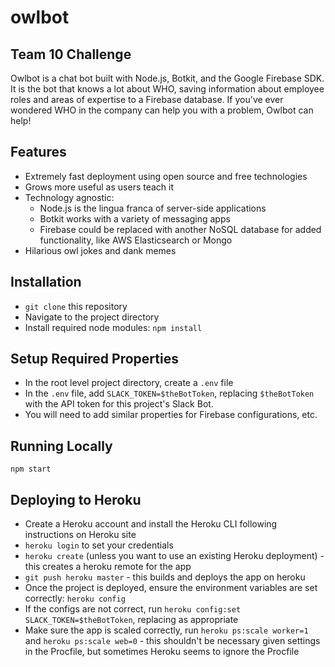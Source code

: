 # owlbot
## Team 10 Challenge
Owlbot is a chat bot built with Node.js, Botkit, and the Google Firebase SDK. It is the bot that knows a lot about WHO,
saving information about employee roles and areas of expertise to a Firebase database. If you've ever wondered WHO in
the company can help you with a problem, Owlbot can help!

## Features
* Extremely fast deployment using open source and free technologies
* Grows more useful as users teach it
* Technology agnostic:
    * Node.js is the lingua franca of server-side applications
    * Botkit works with a variety of messaging apps
    * Firebase could be replaced with another NoSQL database for added functionality, like AWS Elasticsearch or Mongo
* Hilarious owl jokes and dank memes

## Installation
* `git clone` this repository
* Navigate to the project directory
* Install required node modules: `npm install`

## Setup Required Properties
* In the root level project directory, create a `.env` file
* In the `.env` file, add `SLACK_TOKEN=$theBotToken`, replacing `$theBotToken` with the API token for this project's Slack Bot.
* You will need to add similar properties for Firebase configurations, etc.

## Running Locally

`npm start`

## Deploying to Heroku

* Create a Heroku account and install the Heroku CLI following instructions on Heroku site
* `heroku login` to set your credentials
* `heroku create` (unless you want to use an existing Heroku deployment) - this creates a heroku remote for the app
* `git push heroku master` - this builds and deploys the app on heroku
* Once the project is deployed, ensure the environment variables are set correctly: `heroku config`
* If the configs are not correct, run `heroku config:set SLACK_TOKEN=$theBotToken`, replacing as appropriate
* Make sure the app is scaled correctly, run `heroku ps:scale worker=1` and `heroku ps:scale web=0` - this shouldn't be necessary given settings in the Procfile, but sometimes Heroku seems to ignore the Procfile